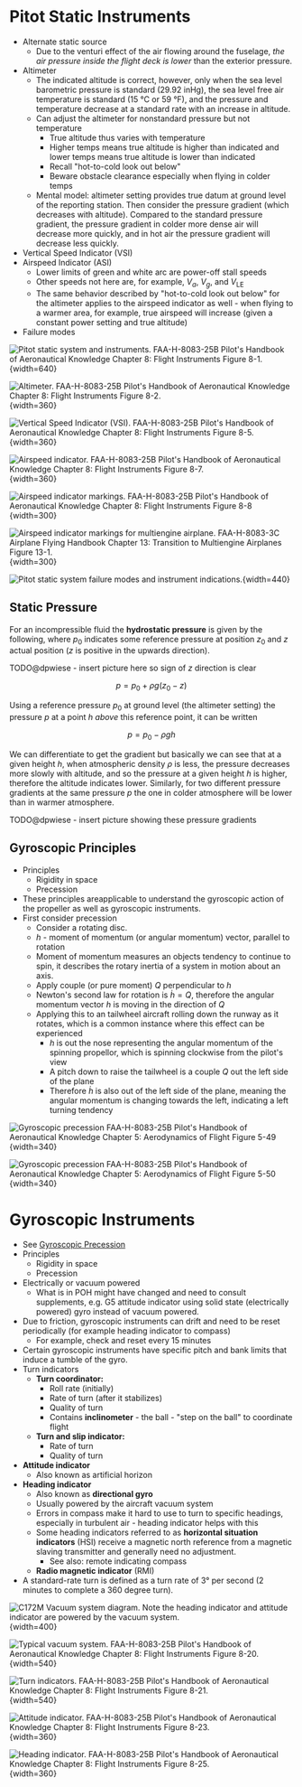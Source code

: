 # Pitot Static Instruments

* Alternate static source
  * Due to the venturi effect of the air flowing around the fuselage, *the air pressure inside the flight deck is lower* than the exterior pressure.
* Altimeter
  * The indicated altitude is correct, however, only when the sea level barometric pressure is standard (29.92 inHg), the sea level free air temperature is standard (15 &#176;C or 59 &#176;F), and the pressure and temperature decrease at a standard rate with an increase in altitude.
  * Can adjust the altimeter for nonstandard pressure but not temperature
    * True altitude thus varies with temperature
    * Higher temps means true altitude is higher than indicated and lower temps means true altitude is lower than indicated
    * Recall "hot-to-cold look out below"
    * Beware obstacle clearance especially when flying in colder temps
  * Mental model: altimeter setting provides true datum at ground level of the reporting station. Then consider the pressure gradient (which decreases with altitude). Compared to the standard pressure gradient, the pressure gradient in colder more dense air will decrease more quickly, and in hot air the pressure gradient will decrease less quickly.
* Vertical Speed Indicator (VSI)
* Airspeed Indicator (ASI)
  * Lower limits of green and white arc are power-off stall speeds
  * Other speeds not here are, for example, $V_{a}$, $V_{g}$, and $V_{\text{LE}}$
  * The same behavior described by "hot-to-cold look out below" for the altimeter applies to the airspeed indicator as well - when flying to a warmer area, for example, true airspeed will increase (given a constant power setting and true altitude)
* Failure modes

![Pitot static system and instruments. [FAA-H-8083-25B Pilot's Handbook of Aeronautical Knowledge](https://www.faa.gov/regulations_policies/handbooks_manuals/aviation/phak) [Chapter 8: Flight Instruments](https://www.faa.gov/sites/faa.gov/files/regulations_policies/handbooks_manuals/aviation/phak/10_phak_ch8.pdf) Figure 8-1.](/img/phak/phak-figure-8-1-pitot-static-system.jpg){width=640}

![Altimeter. [FAA-H-8083-25B Pilot's Handbook of Aeronautical Knowledge](https://www.faa.gov/regulations_policies/handbooks_manuals/aviation/phak) [Chapter 8: Flight Instruments](https://www.faa.gov/sites/faa.gov/files/regulations_policies/handbooks_manuals/aviation/phak/10_phak_ch8.pdf) Figure 8-2.](/img/phak/phak-figure-8-2-altimeter.jpg){width=360}

![Vertical Speed Indicator (VSI). [FAA-H-8083-25B Pilot's Handbook of Aeronautical Knowledge](https://www.faa.gov/regulations_policies/handbooks_manuals/aviation/phak) [Chapter 8: Flight Instruments](https://www.faa.gov/sites/faa.gov/files/regulations_policies/handbooks_manuals/aviation/phak/10_phak_ch8.pdf) Figure 8-5.](/img/phak/phak-figure-8-5-vertical-speed-indicator.png){width=360}

![Airspeed indicator. [FAA-H-8083-25B Pilot's Handbook of Aeronautical Knowledge](https://www.faa.gov/regulations_policies/handbooks_manuals/aviation/phak) [Chapter 8: Flight Instruments](https://www.faa.gov/sites/faa.gov/files/regulations_policies/handbooks_manuals/aviation/phak/10_phak_ch8.pdf) Figure 8-7.](/img/phak/phak-figure-8-7-airspeed-indicator.png){width=360}

![Airspeed indicator markings. [FAA-H-8083-25B Pilot's Handbook of Aeronautical Knowledge](https://www.faa.gov/regulations_policies/handbooks_manuals/aviation/phak) [Chapter 8: Flight Instruments](https://www.faa.gov/sites/faa.gov/files/regulations_policies/handbooks_manuals/aviation/phak/10_phak_ch8.pdf) Figure 8-8](/img/phak/phak-figure-8-8-airspeed-indicator-markings.png){width=300}

![Airspeed indicator markings for multiengine airplane. [FAA-H-8083-3C Airplane Flying Handbook](https://www.faa.gov/regulations_policies/handbooks_manuals/aviation/airplane_handbook) [Chapter 13: Transition to Multiengine Airplanes](https://www.faa.gov/sites/faa.gov/files/regulations_policies/handbooks_manuals/aviation/airplane_handbook/14_afh_ch13.pdf) Figure 13-1.](/img/afh/afh-figure-13-1-airspeed-indicator.png){width=300}

![Pitot static system failure modes and instrument indications.](/img/broken-pitot-static-instruments-table.png){width=440}

## Static Pressure

For an incompressible fluid the **hydrostatic pressure** is given by the following, where $p_{0}$ indicates some reference pressure at position $z_{0}$ and $z$ actual position ($z$ is positive in the upwards direction).

TODO@dpwiese - insert picture here so sign of $z$ direction is clear

```math
\begin{equation*}
p=p_{0}+\rho g (z_{0}-z)
\end{equation*}
```

Using a reference pressure $p_{0}$ at ground level (the altimeter setting) the pressure $p$ at a point $h$ *above* this reference point, it can be written

```math
\begin{equation*}
p=p_{0}-\rho g h
\end{equation*}
```

We can differentiate to get the gradient but basically we can see that at a given height $h$, when atmospheric density $\rho$ is less, the pressure decreases more slowly with altitude, and so the pressure at a given height $h$ is higher, therefore the altitude indicates lower.
Similarly, for two different pressure gradients at the same pressure $p$ the one in colder atmosphere will be lower than in warmer atmosphere.

TODO@dpwiese - insert picture showing these pressure gradients

## Gyroscopic Principles

* Principles
  * Rigidity in space
  * Precession
* These principles areapplicable to understand the gyroscopic action of the propeller as well as gyroscopic instruments.
* First consider precession
  * Consider a rotating disc.
  * $h$ - moment of momentum (or angular momentum) vector, parallel to rotation
  * Moment of momentum measures an objects tendency to continue to spin, it describes the rotary inertia of a system in motion about an axis.
  * Apply couple (or pure moment) $Q$ perpendicular to $h$
  * Newton's second law for rotation is $\dot{h}=Q$, therefore the angular momentum vector $h$ is moving in the direction of $Q$
  * Applying this to an tailwheel aircraft rolling down the runway as it rotates, which is a common instance where this effect can be experienced
    * $h$ is out the nose representing the angular momentum of the spinning propellor, which is spinning clockwise from the pilot's view
    * A pitch down to raise the tailwheel is a couple $Q$ out the left side of the plane
    * Therefore $\dot{h}$ is also out of the left side of the plane, meaning the angular momentum is changing towards the left, indicating a left turning tendency

![Gyroscopic precession [FAA-H-8083-25B Pilot's Handbook of Aeronautical Knowledge](https://www.faa.gov/regulations_policies/handbooks_manuals/aviation/phak) [Chapter 5: Aerodynamics of Flight](https://www.faa.gov/sites/faa.gov/files/regulations_policies/handbooks_manuals/aviation/phak/07_phak_ch5.pdf) Figure 5-49](/img/phak/phak-figure-5-49-gyroscopic-precession.png){width=340}

![Gyroscopic precession [FAA-H-8083-25B Pilot's Handbook of Aeronautical Knowledge](https://www.faa.gov/regulations_policies/handbooks_manuals/aviation/phak) [Chapter 5: Aerodynamics of Flight](https://www.faa.gov/sites/faa.gov/files/regulations_policies/handbooks_manuals/aviation/phak/07_phak_ch5.pdf) Figure 5-50](/img/phak/phak-figure-5-50-gyroscopic-precession-tailwheel.png){width=340}

# Gyroscopic Instruments

* See [Gyroscopic Precession](/cfi/tsa/principles-of-flight#aside-gyroscopic-precession)
* Principles
  * Rigidity in space
  * Precession
* Electrically or vacuum powered
  * What is in POH might have changed and need to consult supplements, e.g. G5 attitude indicator using solid state (electrically powered) gyro instead of vacuum powered.
* Due to friction, gyroscopic instruments can drift and need to be reset periodically (for example heading indicator to compass)
  * For example, check and reset every 15 minutes
* Certain gyroscopic instruments have specific pitch and bank limits that induce a tumble of the gyro.
* Turn indicators
  * **Turn coordinator:**
    * Roll rate (initially)
    * Rate of turn (after it stabilizes)
    * Quality of turn
    * Contains **inclinometer** - the ball - "step on the ball" to coordinate flight
  * **Turn and slip indicator:**
    * Rate of turn
    * Quality of turn
* **Attitude indicator**
  * Also known as artificial horizon
* **Heading indicator**
  * Also known as **directional gyro**
  * Usually powered by the aircraft vacuum system
  * Errors in compass make it hard to use to turn to specific headings, especially in turbulent air - heading indicator helps with this
  * Some heading indicators referred to as **horizontal situation indicators** (HSI) receive a magnetic north reference from a magnetic slaving transmitter and generally need no adjustment.
    * See also: remote indicating compass
  * **Radio magnetic indicator** (RMI)
* A standard-rate turn is defined as a turn rate of 3&#176; per second (2 minutes to complete a 360 degree turn).

![C172M Vacuum system diagram. Note the heading indicator and attitude indicator are powered by the vacuum system.](/img/c172m-poh-vacuum-system.jpg){width=400}

![Typical vacuum system. [FAA-H-8083-25B Pilot's Handbook of Aeronautical Knowledge](https://www.faa.gov/regulations_policies/handbooks_manuals/aviation/phak) [Chapter 8: Flight Instruments](https://www.faa.gov/sites/faa.gov/files/regulations_policies/handbooks_manuals/aviation/phak/10_phak_ch8.pdf) Figure 8-20.](/img/phak/phak-figure-8-20-typical-vacuum-system.jpg){width=540}

![Turn indicators. [FAA-H-8083-25B Pilot's Handbook of Aeronautical Knowledge](https://www.faa.gov/regulations_policies/handbooks_manuals/aviation/phak) [Chapter 8: Flight Instruments](https://www.faa.gov/sites/faa.gov/files/regulations_policies/handbooks_manuals/aviation/phak/10_phak_ch8.pdf) Figure 8-21.](/img/phak/phak-figure-8-21-turn-indicators.jpg){width=540}

![Attitude indicator. [FAA-H-8083-25B Pilot's Handbook of Aeronautical Knowledge](https://www.faa.gov/regulations_policies/handbooks_manuals/aviation/phak) [Chapter 8: Flight Instruments](https://www.faa.gov/sites/faa.gov/files/regulations_policies/handbooks_manuals/aviation/phak/10_phak_ch8.pdf) Figure 8-23.](/img/phak/phak-figure-8-23-attitude-indicator.png){width=360}

![Heading indicator. [FAA-H-8083-25B Pilot's Handbook of Aeronautical Knowledge](https://www.faa.gov/regulations_policies/handbooks_manuals/aviation/phak) [Chapter 8: Flight Instruments](https://www.faa.gov/sites/faa.gov/files/regulations_policies/handbooks_manuals/aviation/phak/10_phak_ch8.pdf) Figure 8-25.](/img/phak/phak-figure-8-25-heading-indicator.jpg){width=360}
